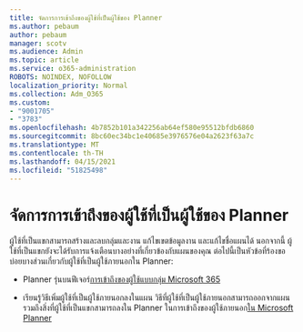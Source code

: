 ```yaml
---
title: จัดการการเข้าถึงของผู้ใช้ที่เป็นผู้ใช้ของ Planner
ms.author: pebaum
author: pebaum
manager: scotv
ms.audience: Admin
ms.topic: article
ms.service: o365-administration
ROBOTS: NOINDEX, NOFOLLOW
localization_priority: Normal
ms.collection: Adm_O365
ms.custom:
- "9001705"
- "3783"
ms.openlocfilehash: 4b7852b101a342256ab64ef580e95512bfdb6860
ms.sourcegitcommit: 8bc60ec34bc1e40685e3976576e04a2623f63a7c
ms.translationtype: MT
ms.contentlocale: th-TH
ms.lasthandoff: 04/15/2021
ms.locfileid: "51825498"
---
```

# <a name="manage-guest-user-access-to-planner"></a>จัดการการเข้าถึงของผู้ใช้ที่เป็นผู้ใช้ของ Planner

ผู้ใช้ที่เป็นแขกสามารถสร้างและลบกลุ่มและงาน แก้ไขเขตข้อมูลงาน และแก้ไขชื่อแผนได้ นอกจากนี้ ผู้ใช้ที่เป็นแขกยังจะได้รับการแจ้งเตือนบางอย่างที่เกี่ยวข้องกับแผนของคุณ ต่อไปนี้เป็นหัวข้อที่ร้องขอบ่อยบางส่วนเกี่ยวกับผู้ใช้ที่เป็นผู้ใช้ภายนอกใน Planner:

- Planner รุ่นบนฟีเจอร์[การเข้าถึงของผู้ใช้แบบกลุ่ม Microsoft 365](https://support.office.com/article/Adding-guests-to-Office-365-Groups-bfc7a840-868f-4fd6-a390-f347bf51aff6) 

- เรียนรู้วิธีเพิ่มผู้ใช้ที่เป็นผู้ใช้ภายนอกลงในแผน วิธีที่ผู้ใช้ที่เป็นผู้ใช้ภายนอกสามารถออกจากแผน รวมถึงสิ่งที่ผู้ใช้ที่เป็นแขกสามารถลงใน Planner ในการเข้าถึงของผู้ใช้ภายนอก[ใน Microsoft Planner](https://support.office.com/article/Guest-access-in-Microsoft-Planner-cc5d7f96-dced-4da4-ab62-08c72d9759c6)
